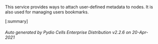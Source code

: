 






This service provides ways to attach user-defined metadata to nodes. It is also used for managing users bookmarks.

[:summary]

###### Auto generated by Pydio Cells Enterprise Distribution v2.2.6 on 20-Apr-2021
